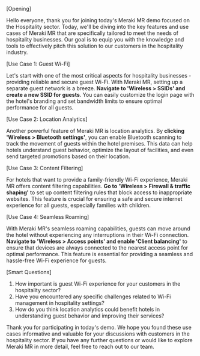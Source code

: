 [Opening]

Hello everyone, thank you for joining today's Meraki MR demo focused on the Hospitality sector. Today, we'll be diving into the key features and use cases of Meraki MR that are specifically tailored to meet the needs of hospitality businesses. Our goal is to equip you with the knowledge and tools to effectively pitch this solution to our customers in the hospitality industry. 

[Use Case 1: Guest Wi-Fi]

Let's start with one of the most critical aspects for hospitality businesses - providing reliable and secure guest Wi-Fi. With Meraki MR, setting up a separate guest network is a breeze. **Navigate to 'Wireless > SSIDs' and create a new SSID for guests**. You can easily customize the login page with the hotel's branding and set bandwidth limits to ensure optimal performance for all guests. 

[Use Case 2: Location Analytics]

Another powerful feature of Meraki MR is location analytics. By **clicking 'Wireless > Bluetooth settings'**, you can enable Bluetooth scanning to track the movement of guests within the hotel premises. This data can help hotels understand guest behavior, optimize the layout of facilities, and even send targeted promotions based on their location.

[Use Case 3: Content Filtering]

For hotels that want to provide a family-friendly Wi-Fi experience, Meraki MR offers content filtering capabilities. **Go to 'Wireless > Firewall & traffic shaping'** to set up content filtering rules that block access to inappropriate websites. This feature is crucial for ensuring a safe and secure internet experience for all guests, especially families with children.

[Use Case 4: Seamless Roaming]

With Meraki MR's seamless roaming capabilities, guests can move around the hotel without experiencing any interruptions in their Wi-Fi connection. **Navigate to 'Wireless > Access points' and enable 'Client balancing'** to ensure that devices are always connected to the nearest access point for optimal performance. This feature is essential for providing a seamless and hassle-free Wi-Fi experience for guests.

[Smart Questions]

1. How important is guest Wi-Fi experience for your customers in the hospitality sector?
2. Have you encountered any specific challenges related to Wi-Fi management in hospitality settings?
3. How do you think location analytics could benefit hotels in understanding guest behavior and improving their services?

Thank you for participating in today's demo. We hope you found these use cases informative and valuable for your discussions with customers in the hospitality sector. If you have any further questions or would like to explore Meraki MR in more detail, feel free to reach out to our team.